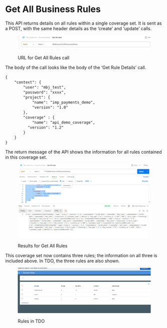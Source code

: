 # Get All Business Rules

This API returns details on all rules within a single coverage set.  It is sent as a POST, with the same header details as the ‘create’ and ‘update’ calls.

&#x20;

<figure><img src="../../../../../.gitbook/assets/image (90).png" alt=""><figcaption><p>URL for Get All Rules call</p></figcaption></figure>

&#x20;The body of the call looks like the body of the ‘Get Rule Details’ call.

&#x20;

```
{
    "context": {
        "user": "mbj_test",
        "password": "xxxx",
        "project": {
            "name": "imp_payments_demo",
            "version": "1.0"
        },
        "coverage" : {
            "name": "api_demo_coverage",
          "version": "1.2"
        }
    }
}
```

&#x20;The return message of the API shows the information for all rules contained in this coverage set.

&#x20;

<figure><img src="../../../../../.gitbook/assets/image (91).png" alt=""><figcaption><p>Results for Get All Rules</p></figcaption></figure>

This coverage set now contains three rules; the information on all three is included above.  In TDO, the three rules are also shown.

&#x20;

<figure><img src="../../../../../.gitbook/assets/image (92).png" alt=""><figcaption><p>Rules in TDO</p></figcaption></figure>
